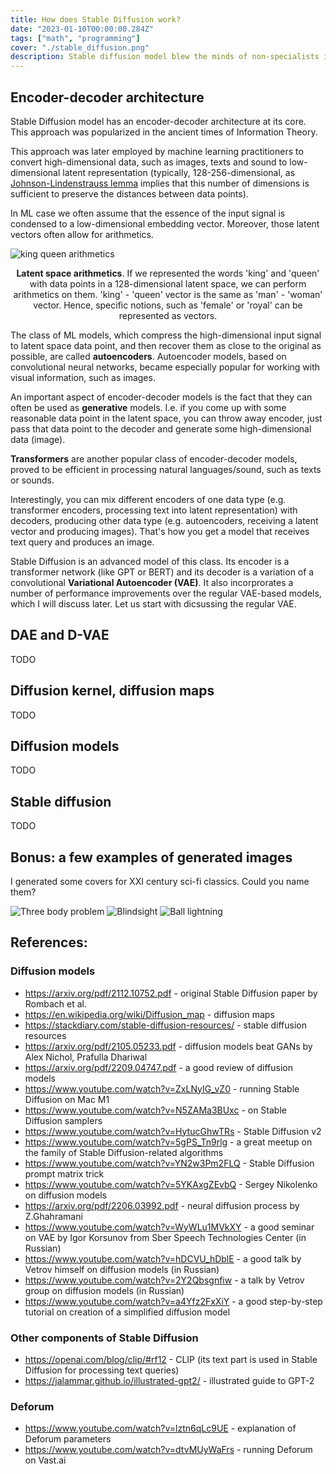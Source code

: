 ```yaml
---
title: How does Stable Diffusion work?
date: "2023-01-10T00:00:00.284Z"
tags: ["math", "programming"]
cover: "./stable_diffusion.png"
description: Stable diffusion model blew the minds of non-specialists in AI this 2022. In this post I am going to discuss the concepts, it is assembled of. 
---
```


## Encoder-decoder architecture

Stable Diffusion model has an encoder-decoder architecture at its core. This approach was popularized in the ancient times of Information Theory.

This approach was later employed by machine learning practitioners to convert high-dimensional data, such as images, texts
and sound to low-dimensional latent representation (typically, 128-256-dimensional, as [Johnson-Lindenstrauss lemma](/2021-09-10-1/) implies that this number of
dimensions is sufficient to preserve the distances between data points).

In ML case we often assume that the essence of the input signal is condensed to a low-dimensional embedding
vector. Moreover, those latent vectors often allow for arithmetics.

![king queen arithmetics](king_queen_parallelogram.png)<center>**Latent space arithmetics**. If we represented the words
'king' and 'queen' with data points in a 128-dimensional latent space, we can perform arithmetics 
on them. 'king' - 'queen' vector is the same as 'man' - 'woman' vector. Hence, specific notions, such as
'female' or 'royal' can be represented as vectors.</center>

The class of ML models, which compress the high-dimensional input signal to latent space data point, and then recover them
as close to the original as possible, are called **autoencoders**. Autoencoder models, based on convolutional neural networks, became especially popular for working with visual information, 
such as images.

An important aspect of encoder-decoder models is the fact that they can often be used as **generative** models. I.e. if
you come up with some reasonable data point in the latent space, you can throw away encoder, just pass that data point
to the decoder and generate some high-dimensional data (image).

**Transformers** are another popular class of encoder-decoder models, proved to be efficient in processing
natural languages/sound, such as texts or sounds.

Interestingly, you can mix different encoders of one data type (e.g. transformer encoders, processing text into latent
representation) with decoders, producing other data type (e.g. autoencoders, receiving a latent vector and producing
images). That's how you get a model that receives text query and produces an image. 

Stable Diffusion is an advanced model of this class. Its encoder is a transformer network (like GPT or BERT) and its 
decoder is a variation of a convolutional **Variational Autoencoder (VAE)**. It also incorprorates a number of performance
improvements over the regular VAE-based models, which I will discuss later. Let us start with dicsussing the regular VAE.

## DAE and D-VAE

TODO

## Diffusion kernel, diffusion maps

TODO

## Diffusion models

TODO

## Stable diffusion

TODO

## Bonus: a few examples of generated images

I generated some covers for XXI century sci-fi classics. Could you name them?

![Three body problem](./grid-0023.png) ![Blindsight](./grid-0033.png)
![Ball lightning](./grid-0027.png)


## References:

### Diffusion models

* https://arxiv.org/pdf/2112.10752.pdf - original Stable Diffusion paper by Rombach et al.
* https://en.wikipedia.org/wiki/Diffusion_map - diffusion maps
* https://stackdiary.com/stable-diffusion-resources/ - stable diffusion resources
* https://arxiv.org/pdf/2105.05233.pdf - diffusion models beat GANs by Alex Nichol, Prafulla Dhariwal
* https://arxiv.org/pdf/2209.04747.pdf - a good review of diffusion models
* https://www.youtube.com/watch?v=ZxLNyIG_vZ0 - running Stable Diffusion on Mac M1
* https://www.youtube.com/watch?v=N5ZAMa3BUxc - on Stable Diffusion samplers
* https://www.youtube.com/watch?v=HytucGhwTRs - Stable Diffusion v2
* https://www.youtube.com/watch?v=5gPS_Tn9rlg - a great meetup on the family of Stable Diffusion-related algorithms
* https://www.youtube.com/watch?v=YN2w3Pm2FLQ - Stable Diffusion prompt matrix trick
* https://www.youtube.com/watch?v=5YKAxgZEvbQ - Sergey Nikolenko on diffusion models
* https://arxiv.org/pdf/2206.03992.pdf - neural diffusion process by Z.Ghahramani
* https://www.youtube.com/watch?v=WyWLu1MVkXY - a good seminar on VAE by Igor Korsunov from Sber Speech Technologies Center (in Russian)
* https://www.youtube.com/watch?v=hDCVU_hDblE - a good talk by Vetrov himself on diffusion models (in Russian)
* https://www.youtube.com/watch?v=2Y2Qbsgnfiw - a talk by Vetrov group on diffusion models (in Russian)
* https://www.youtube.com/watch?v=a4Yfz2FxXiY - a good step-by-step tutorial on creation of a simplified diffusion model

### Other components of Stable Diffusion
* https://openai.com/blog/clip/#rf12 - CLIP (its text part is used in Stable Diffusion for processing text queries)
* https://jalammar.github.io/illustrated-gpt2/ - illustrated guide to GPT-2

### Deforum
* https://www.youtube.com/watch?v=lztn6qLc9UE - explanation of Deforum parameters
* https://www.youtube.com/watch?v=dtvMUyWaFrs - running Deforum on Vast.ai